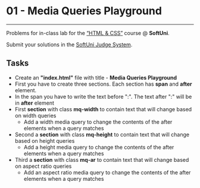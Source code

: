 # 01 - Media Queries Playground

---

Problems for in-class lab for the [“HTML & CSS”](https://softuni.bg/trainings/2375/html-and-css-may-2019) course @ **SoftUni**.

Submit your solutions in the [SoftUni Judge System](https://judge.softuni.bg/Contests/1239/Media-Queries).

## Tasks

- Create an **"index.html"** file with title - **Media Queries Playground**
- First you have to create three sections. Each section has **span** and **after** element.
- In the span you have to write the text before ":". The text after ":" will be in **after** element
- First **section** with class **mq-width** to contain text that will change based on width queries
  - Add a width media query to change the contents of the after elements when a query matches
- Second a **section** with class **mq-height** to contain text that will change based on height queries
  - Add a height media query to change the contents of the after elements when a query matches
- Third a **section** with class **mq-ar** to contain text that will change based on aspect ratio queries
  - Add an aspect ratio media query to change the contents of the after elements when a query matches

